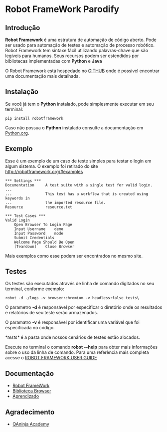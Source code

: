 # Robot FrameWork Parodify

## Introdução

**Robot Framework** é uma estrutura de automação de código aberto. Pode ser usado para automação de testes e automação de processo robótico. Robot Framework tem sintaxe fácil utilizando palavras-chave que são legíveis para humanos. Seus recursos podem ser estendidos por bibliotecas implementadas com **Python** e **Java**

O Robot Framework está hospedado no [GITHUB](https://github.com/robotframework/robotframework) onde é possivel encontrar uma documentação mais detalhada.

## Instalação

Se você já tem o **Python** instalado, pode simplesmente executar em seu terminal:
``` 
pip install robotframework
```
Caso não possua o **Python** instalado consulte a documentação em [Python.org](https://www.python.org/).

## Exemplo

Esse é um exemplo de um caso de teste simples para testar o login em algum sistema. O exemplo foi retirado do site <http://robotframework.org/#examples>

``` 
*** Settings ***
Documentation     A test suite with a single test for valid login.
...
...               This test has a workflow that is created using keywords in
...               the imported resource file.
Resource          resource.txt

*** Test Cases ***
Valid Login
    Open Browser To Login Page
    Input Username    demo
    Input Password    mode
    Submit Credentials
    Welcome Page Should Be Open
    [Teardown]    Close Browser
``` 
Mais exemplos como esse podem ser encontrados no mesmo site.

## Testes

Os testes são executados através de linha de comando digitados no seu terminal, conforme exemplo:
``` 
robot -d ./logs -v browser:chromium -v headless:false tests\
``` 
O parametro **-d** é responsável por especificar o diretório onde os resultados e relatórios de seu teste serão armazenados.

O paramatro **-v** é responsável por identificar uma variável que foi especificada no código.

**tests\** é a pasta onde nossos cenários de testes estão alocados.

Execute no terminal o comando **robot --help** para obter mais informações sobre o uso da linha de comando. Para uma referência mais completa acesse o [ROBOT FRAMEWORK USER GUIDE](http://http://robotframework.org/robotframework/#user-guide)

## Documentação

* [Robot FrameWork](https://robotframework.org/)
* [Biblioteca Browser](https://github.com/MarketSquare/robotframework-browser)
* [Aprendizado](https://github.com/MarketSquare/robotframework-browser)

## Agradecimento

* [QAninja Academy](https://www.youtube.com/channel/UCzsGhfwdImeKj2AOoN92hFw)